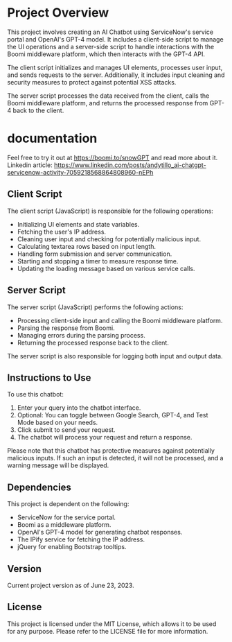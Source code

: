 # Project Overview

This project involves creating an AI Chatbot using ServiceNow's service portal and OpenAI's GPT-4 model. It includes a client-side script to manage the UI operations and a server-side script to handle interactions with the Boomi middleware platform, which then interacts with the GPT-4 API.

The client script initializes and manages UI elements, processes user input, and sends requests to the server. Additionally, it includes input cleaning and security measures to protect against potential XSS attacks.

The server script processes the data received from the client, calls the Boomi middleware platform, and returns the processed response from GPT-4 back to the client.

# documentation 

Feel free to try it out at https://boomi.to/snowGPT and read more about it.
Linkedin article: https://www.linkedin.com/posts/andytillo_ai-chatgpt-servicenow-activity-7059218568864808960-nEPh


## Client Script

The client script (JavaScript) is responsible for the following operations:

- Initializing UI elements and state variables.
- Fetching the user's IP address.
- Cleaning user input and checking for potentially malicious input.
- Calculating textarea rows based on input length.
- Handling form submission and server communication.
- Starting and stopping a timer to measure response time.
- Updating the loading message based on various service calls.

## Server Script

The server script (JavaScript) performs the following actions:

- Processing client-side input and calling the Boomi middleware platform.
- Parsing the response from Boomi.
- Managing errors during the parsing process.
- Returning the processed response back to the client.

The server script is also responsible for logging both input and output data.

## Instructions to Use

To use this chatbot:

1. Enter your query into the chatbot interface.
2. Optional: You can toggle between Google Search, GPT-4, and Test Mode based on your needs.
3. Click submit to send your request.
4. The chatbot will process your request and return a response.

Please note that this chatbot has protective measures against potentially malicious inputs. If such an input is detected, it will not be processed, and a warning message will be displayed.

## Dependencies

This project is dependent on the following:

- ServiceNow for the service portal.
- Boomi as a middleware platform.
- OpenAI's GPT-4 model for generating chatbot responses.
- The IPify service for fetching the IP address.
- jQuery for enabling Bootstrap tooltips.

## Version

Current project version as of June 23, 2023.

## License

This project is licensed under the MIT License, which allows it to be used for any purpose. Please refer to the LICENSE file for more information.

